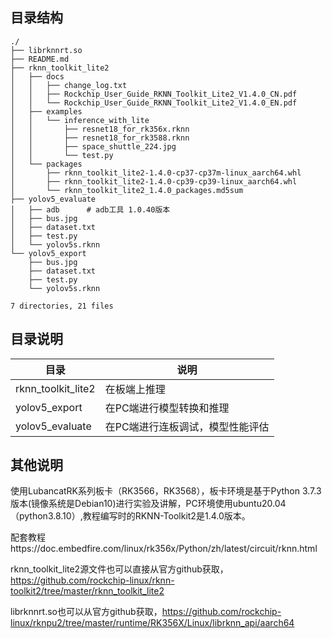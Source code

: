 ## 目录结构

```
./
├── librknnrt.so
├── README.md
├── rknn_toolkit_lite2
│   ├── docs
│   │   ├── change_log.txt
│   │   ├── Rockchip_User_Guide_RKNN_Toolkit_Lite2_V1.4.0_CN.pdf
│   │   └── Rockchip_User_Guide_RKNN_Toolkit_Lite2_V1.4.0_EN.pdf
│   ├── examples
│   │   └── inference_with_lite
│   │       ├── resnet18_for_rk356x.rknn
│   │       ├── resnet18_for_rk3588.rknn
│   │       ├── space_shuttle_224.jpg
│   │       └── test.py
│   └── packages
│       ├── rknn_toolkit_lite2-1.4.0-cp37-cp37m-linux_aarch64.whl
│       ├── rknn_toolkit_lite2-1.4.0-cp39-cp39-linux_aarch64.whl
│       └── rknn_toolkit_lite2_1.4.0_packages.md5sum
├── yolov5_evaluate
│   ├── adb      # adb工具 1.0.40版本
│   ├── bus.jpg
│   ├── dataset.txt
│   ├── test.py
│   └── yolov5s.rknn
└── yolov5_export
    ├── bus.jpg
    ├── dataset.txt
    ├── test.py
    └── yolov5s.rknn

7 directories, 21 files

```

## 目录说明

| 目录               | 说明                             |
| ------------------ | -------------------------------- |
| rknn_toolkit_lite2 | 在板端上推理                     |
| yolov5_export      | 在PC端进行模型转换和推理         |
| yolov5_evaluate    | 在PC端进行连板调试，模型性能评估 |


## 其他说明

使用LubancatRK系列板卡（RK3566，RK3568），板卡环境是基于Python 3.7.3版本(镜像系统是Debian10)进行实验及讲解，PC环境使用ubuntu20.04（python3.8.10）,教程编写时的RKNN-Toolkit2是1.4.0版本。

配套教程https://doc.embedfire.com/linux/rk356x/Python/zh/latest/circuit/rknn.html 

rknn_toolkit_lite2源文件也可以直接从官方github获取，https://github.com/rockchip-linux/rknn-toolkit2/tree/master/rknn_toolkit_lite2

librknnrt.so也可以从官方github获取，https://github.com/rockchip-linux/rknpu2/tree/master/runtime/RK356X/Linux/librknn_api/aarch64


